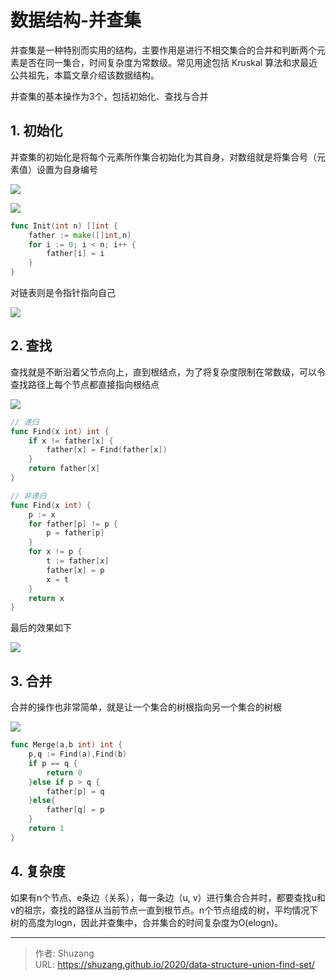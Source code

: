 # 数据结构-并查集


并查集是一种特别而实用的结构，主要作用是进行不相交集合的合并和判断两个元素是否在同一集合，时间复杂度为常数级。常见用途包括 Kruskal 算法和求最近公共祖先，本篇文章介绍该数据结构。

<!--more-->

并查集的基本操作为3个，包括初始化、查找与合并

## 1. 初始化

并查集的初始化是将每个元素所作集合初始化为其自身，对数组就是将集合号（元素值）设置为自身编号

![](https://picped-1301226557.cos.ap-beijing.myqcloud.com/BC_20200318_epub_27600261_1091.jpg)

![](https://picped-1301226557.cos.ap-beijing.myqcloud.com/BC_20200318_epub_27600261_1090.jpg)

```go
func Init(int n) []int {
    father := make([]int,n)
    for i := 0; i < n; i++ {
        father[i] = i
    }
}
```

对链表则是令指针指向自己

![](https://picped-1301226557.cos.ap-beijing.myqcloud.com/BC_20200318_12160852-98560aa5c6764feeab476938d1bcfe24.png)

## 2. 查找

查找就是不断沿着父节点向上，直到根结点，为了将复杂度限制在常数级，可以令查找路径上每个节点都直接指向根结点

![](https://picped-1301226557.cos.ap-beijing.myqcloud.com/BC_20200318_12160922-bc21dc9e11d645519c158e4f5153e20d.png)

```go
// 递归
func Find(x int) int {
    if x != father[x] {
        father[x] = Find(father[x])
    }
    return father[x]
}

// 非递归
func Find(x int) {
    p := x
    for father[p] != p {
        p = father[p]
    }
    for x != p {
        t := father[x]
        father[x] = p
        x = t
    }
    return x
}
```

最后的效果如下

![](https://picped-1301226557.cos.ap-beijing.myqcloud.com/BC_20200318_epub_27600261_1100.jpg)

## 3. 合并

合并的操作也非常简单，就是让一个集合的树根指向另一个集合的树根

![](https://picped-1301226557.cos.ap-beijing.myqcloud.com/BC_20200318_12160946-86baa213cc204627af4ad9a4cef4a97a.png)

```go
func Merge(a,b int) int {
    p,q := Find(a),Find(b)
    if p == q {
        return 0
    }else if p > q {
        father[p] = q
    }else{
        father[q] = p
    }
    return 1
}
```

## 4. 复杂度

如果有n个节点、e条边（关系），每一条边（u, v）进行集合合并时，都要查找u和v的祖宗，查找的路径从当前节点一直到根节点。n个节点组成的树，平均情况下树的高度为logn，因此并查集中，合并集合的时间复杂度为O(elogn)。



---

> 作者: Shuzang  
> URL: https://shuzang.github.io/2020/data-structure-union-find-set/  

